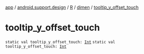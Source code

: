 [app](../../../index.md) / [android.support.design](../../index.md) / [R](../index.md) / [dimen](index.md) / [tooltip_y_offset_touch](./tooltip_y_offset_touch.md)

# tooltip_y_offset_touch

`static val tooltip_y_offset_touch: `[`Int`](https://kotlinlang.org/api/latest/jvm/stdlib/kotlin/-int/index.html)
`static val tooltip_y_offset_touch: `[`Int`](https://kotlinlang.org/api/latest/jvm/stdlib/kotlin/-int/index.html)